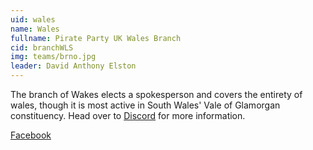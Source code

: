 ```yaml
---
uid: wales
name: Wales 
fullname: Pirate Party UK Wales Branch
cid: branchWLS
img: teams/brno.jpg
leader: David Anthony Elston
---
```


The branch of Wakes elects a spokesperson and covers the entirety of wales, though it is most active in South Wales' Vale of Glamorgan constituency. Head over to [Discord](discord.pirateparty.org.uk) for more information. 

[Facebook](https://www.facebook.com/pg/pirati.jck/events/)
